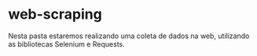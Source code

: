 # web-scraping

Nesta pasta estaremos realizando uma coleta de dados na web, utilizando as bibliotecas Selenium e Requests.
